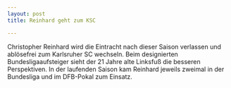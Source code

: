 ```yaml
---
layout: post
title: Reinhard geht zum KSC

---
```


Christopher Reinhard wird die Eintracht nach dieser Saison verlassen und ablösefrei zum Karlsruher SC wechseln. Beim designierten Bundesligaaufsteiger sieht der 21 Jahre alte Linksfuß die besseren Perspektiven. In der laufenden Saison kam Reinhard jeweils zweimal in der Bundesliga und im DFB-Pokal zum Einsatz. 


